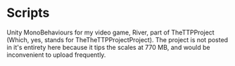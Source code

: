 Scripts
=======

Unity MonoBehaviours for my video game, River, part of TheTTPProject (Which, yes, stands for TheTheTTPProjectProject).
The project is not posted in it's entirety here because it tips the scales at 770 MB, and would be inconvenient to upload frequently.
